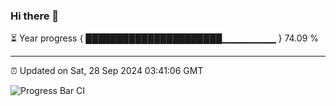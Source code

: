 ### Hi there 👋

⏳ Year progress { ██████████████████████▁▁▁▁▁▁▁▁ } 74.09 %

---

⏰ Updated on Sat, 28 Sep 2024 03:41:06 GMT

![Progress Bar CI](https://github.com/IshwaranRudhara/GIT-ACTION/workflows/Progress%20Bar%20CI/badge.svg)
